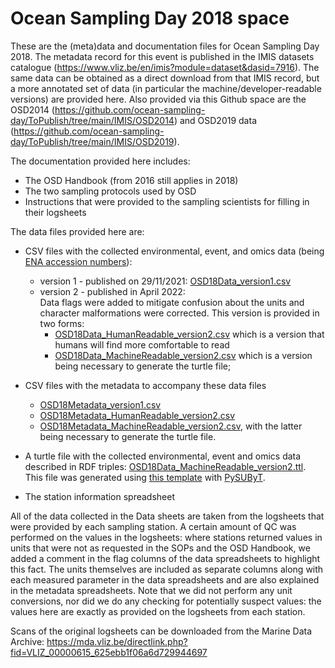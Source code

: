 # Ocean Sampling Day 2018 space

These are the (meta)data and documentation files for Ocean Sampling Day 2018. The metadata record for this event is published in the IMIS datasets catalogue (https://www.vliz.be/en/imis?module=dataset&dasid=7916). The same data can be obtained as a direct download from that IMIS record, but a more annotated set of data (in particular the machine/developer-readable versions) are provided here. Also provided via this Github space are the OSD2014 (https://github.com/ocean-sampling-day/ToPublish/tree/main/IMIS/OSD2014) and OSD2019 data (https://github.com/ocean-sampling-day/ToPublish/tree/main/IMIS/OSD2019).   


The documentation provided here includes:

* The OSD Handbook (from 2016 still applies in 2018)
* The two sampling protocols used by OSD
* Instructions that were provided to the sampling scientists for filling in their logsheets


The data files provided here are:
* CSV files with the collected environmental, event, and omics data (being [ENA accession numbers](https://www.ebi.ac.uk/ena/browser/home)):  
    * version 1 - published on 29/11/2021: [OSD18Data_version1.csv](https://github.com/ocean-sampling-day/ToPublish/blob/main/IMIS/OSD2018/OSD18Data_version1.csv)
    * version 2 - published in April 2022:  
    Data flags were added to mitigate confusion about the units and character malformations were corrected. This version is provided in two forms:
        - [OSD18Data_HumanReadable_version2.csv](https://github.com/ocean-sampling-day/ToPublish/blob/main/IMIS/OSD2018/OSD18Data_HumanReadable_version2.csv) which is a version that humans will find more comfortable to read
        - [OSD18Data_MachineReadable_version2.csv](https://github.com/ocean-sampling-day/ToPublish/blob/main/IMIS/OSD2018/OSD18Data_MachineReadable_version2.csv) which is a version being necessary to generate the turtle file;  
    
* CSV files with the metadata to accompany these data files
    * [OSD18Metadata_version1.csv](https://github.com/ocean-sampling-day/ToPublish/blob/main/IMIS/OSD2018/OSD18Metadata_version1.csv) 
    * [OSD18Metadata_HumanReadable_version2.csv](https://github.com/ocean-sampling-day/ToPublish/blob/main/IMIS/OSD2018/OSD18Metadata_HumanReadable_version2.csv) 
    * [OSD18Metadata_MachineReadable_version2.csv](https://github.com/ocean-sampling-day/ToPublish/blob/main/IMIS/OSD2018/OSD18Metadata_MachineReadable_version2.csv), with the latter being necessary to generate the turtle file.
* A turtle file with the collected environmental, event and omics data described in RDF triples: [OSD18Data_MachineReadable_version2.ttl](https://github.com/ocean-sampling-day/ToPublish/blob/main/IMIS/OSD2018/OSD18Data_MachineReadable_version2.ttl).  
This file was generated using [this template](https://github.com/ocean-sampling-day/ToPublish/blob/main/IMIS/OSD2018/OSD18Data_MachineReadable_version2.ldt) with [PySUByT](https://github.com/vliz-be-opsci/pysubyt).
* The station information spreadsheet

All of the data collected in the Data sheets are taken from the logsheets that were provided by each sampling station. A certain amount of QC was performed on the values in the logsheets: where stations returned values in units that were not as requested in the SOPs and the OSD Handbook, we added a comment in the flag columns of the data spreadsheets to highlight this fact. The units themselves are included as separate columns along with each measured parameter in the data spreadsheets and are also explained in the metadata spreadsheets. Note that we did not perform any unit conversions, nor did we do any checking for potentially suspect values: the values here are exactly as provided on the logsheets from each station.

Scans of the original logsheets can be downloaded from the Marine Data Archive: 	https://mda.vliz.be/directlink.php?fid=VLIZ_00000615_625ebb1f06a6d729944697
